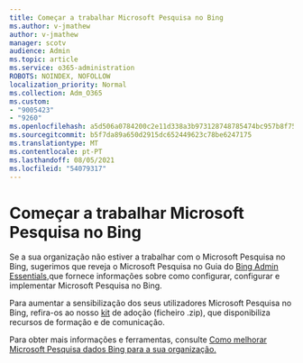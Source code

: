 ```yaml
---
title: Começar a trabalhar Microsoft Pesquisa no Bing
ms.author: v-jmathew
author: v-jmathew
manager: scotv
audience: Admin
ms.topic: article
ms.service: o365-administration
ROBOTS: NOINDEX, NOFOLLOW
localization_priority: Normal
ms.collection: Adm_O365
ms.custom:
- "9005423"
- "9260"
ms.openlocfilehash: a5d506a0784200c2e11d338a3b973128748785474bc957b8f75f67a72324503b
ms.sourcegitcommit: b5f7da89a650d2915dc652449623c78be6247175
ms.translationtype: MT
ms.contentlocale: pt-PT
ms.lasthandoff: 08/05/2021
ms.locfileid: "54079317"
---
```

# <a name="get-started-with-microsoft-search-in-bing"></a>Começar a trabalhar Microsoft Pesquisa no Bing

Se a sua organização não estiver a trabalhar com o Microsoft Pesquisa no Bing, sugerimos que reveja o Microsoft Pesquisa no Guia do [Bing Admin Essentials,](https://go.microsoft.com/fwlink/p/?linkid=2127979)que fornece informações sobre como configurar, configurar e implementar Microsoft Pesquisa no Bing.

Para aumentar a sensibilização dos seus utilizadores Microsoft Pesquisa no Bing, refira-os ao nosso [kit](https://go.microsoft.com/fwlink/p/?LinkID=2114710) de adoção (ficheiro .zip), que disponibiliza recursos de formação e de comunicação.

Para obter mais informações e ferramentas, consulte [Como melhorar Microsoft Pesquisa dados Bing para a sua organização.](https://go.microsoft.com/fwlink/?linkid=2152022)
